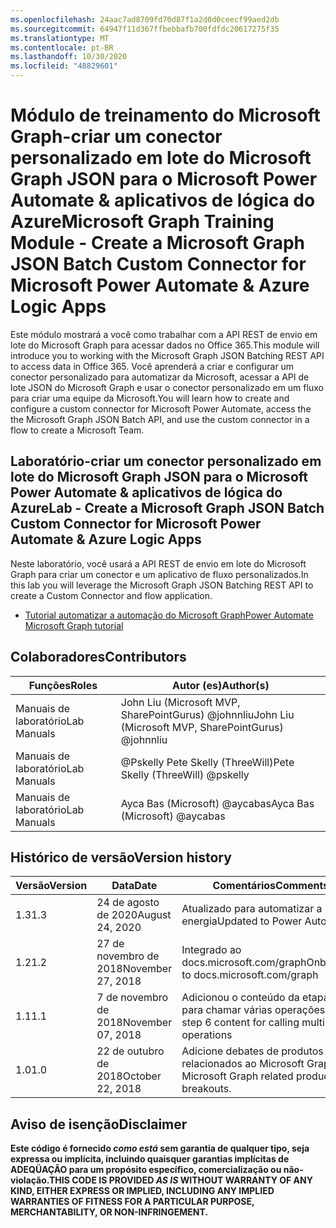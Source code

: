 ```yaml
---
ms.openlocfilehash: 24aac7ad8709fd70d87f1a2d0d0ceecf99aed2db
ms.sourcegitcommit: 64947f11d367ffbebbafb700fdfdc20617275f35
ms.translationtype: MT
ms.contentlocale: pt-BR
ms.lasthandoff: 10/30/2020
ms.locfileid: "48829601"
---
```

# <a name="microsoft-graph-training-module---create-a-microsoft-graph-json-batch-custom-connector-for-microsoft-power-automate--azure-logic-apps"></a><span data-ttu-id="f94a1-101">Módulo de treinamento do Microsoft Graph-criar um conector personalizado em lote do Microsoft Graph JSON para o Microsoft Power Automate & aplicativos de lógica do Azure</span><span class="sxs-lookup"><span data-stu-id="f94a1-101">Microsoft Graph Training Module - Create a Microsoft Graph JSON Batch Custom Connector for Microsoft Power Automate & Azure Logic Apps</span></span>

<span data-ttu-id="f94a1-102">Este módulo mostrará a você como trabalhar com a API REST de envio em lote do Microsoft Graph para acessar dados no Office 365.</span><span class="sxs-lookup"><span data-stu-id="f94a1-102">This module will introduce you to working with the Microsoft Graph JSON Batching REST API to access data in Office 365.</span></span> <span data-ttu-id="f94a1-103">Você aprenderá a criar e configurar um conector personalizado para automatizar da Microsoft, acessar a API de lote JSON do Microsoft Graph e usar o conector personalizado em um fluxo para criar uma equipe da Microsoft.</span><span class="sxs-lookup"><span data-stu-id="f94a1-103">You will learn how to create and configure a custom connector for Microsoft Power Automate, access the the Microsoft Graph JSON Batch API, and use the custom connector in a flow to create a Microsoft Team.</span></span>

## <a name="lab---create-a-microsoft-graph-json-batch-custom-connector-for-microsoft-power-automate--azure-logic-apps"></a><span data-ttu-id="f94a1-104">Laboratório-criar um conector personalizado em lote do Microsoft Graph JSON para o Microsoft Power Automate & aplicativos de lógica do Azure</span><span class="sxs-lookup"><span data-stu-id="f94a1-104">Lab - Create a Microsoft Graph JSON Batch Custom Connector for Microsoft Power Automate & Azure Logic Apps</span></span>

<span data-ttu-id="f94a1-105">Neste laboratório, você usará a API REST de envio em lote do Microsoft Graph para criar um conector e um aplicativo de fluxo personalizados.</span><span class="sxs-lookup"><span data-stu-id="f94a1-105">In this lab you will leverage the Microsoft Graph JSON Batching REST API to create a Custom Connector and flow application.</span></span>

- [<span data-ttu-id="f94a1-106">Tutorial automatizar a automação do Microsoft Graph</span><span class="sxs-lookup"><span data-stu-id="f94a1-106">Power Automate Microsoft Graph tutorial</span></span>](https://docs.microsoft.com/graph/tutorials/powerautomate)

## <a name="contributors"></a><span data-ttu-id="f94a1-107">Colaboradores</span><span class="sxs-lookup"><span data-stu-id="f94a1-107">Contributors</span></span>

| <span data-ttu-id="f94a1-108">Funções</span><span class="sxs-lookup"><span data-stu-id="f94a1-108">Roles</span></span>       | <span data-ttu-id="f94a1-109">Autor (es)</span><span class="sxs-lookup"><span data-stu-id="f94a1-109">Author(s)</span></span>                                            |
|-------------|------------------------------------------------------|
| <span data-ttu-id="f94a1-110">Manuais de laboratório</span><span class="sxs-lookup"><span data-stu-id="f94a1-110">Lab Manuals</span></span> | <span data-ttu-id="f94a1-111">John Liu (Microsoft MVP, SharePointGurus) @johnnliu</span><span class="sxs-lookup"><span data-stu-id="f94a1-111">John Liu (Microsoft MVP, SharePointGurus) @johnnliu</span></span>  |
| <span data-ttu-id="f94a1-112">Manuais de laboratório</span><span class="sxs-lookup"><span data-stu-id="f94a1-112">Lab Manuals</span></span> | <span data-ttu-id="f94a1-113">@Pskelly Pete Skelly (ThreeWill)</span><span class="sxs-lookup"><span data-stu-id="f94a1-113">Pete Skelly (ThreeWill) @pskelly</span></span>                     |
| <span data-ttu-id="f94a1-114">Manuais de laboratório</span><span class="sxs-lookup"><span data-stu-id="f94a1-114">Lab Manuals</span></span> | <span data-ttu-id="f94a1-115">Ayca Bas (Microsoft) @aycabas</span><span class="sxs-lookup"><span data-stu-id="f94a1-115">Ayca Bas (Microsoft) @aycabas</span></span>                        |

## <a name="version-history"></a><span data-ttu-id="f94a1-116">Histórico de versão</span><span class="sxs-lookup"><span data-stu-id="f94a1-116">Version history</span></span>

| <span data-ttu-id="f94a1-117">Versão</span><span class="sxs-lookup"><span data-stu-id="f94a1-117">Version</span></span> | <span data-ttu-id="f94a1-118">Data</span><span class="sxs-lookup"><span data-stu-id="f94a1-118">Date</span></span>              | <span data-ttu-id="f94a1-119">Comentários</span><span class="sxs-lookup"><span data-stu-id="f94a1-119">Comments</span></span>                                             |
|---------|-------------------|------------------------------------------------------|
| <span data-ttu-id="f94a1-120">1.3</span><span class="sxs-lookup"><span data-stu-id="f94a1-120">1.3</span></span>     | <span data-ttu-id="f94a1-121">24 de agosto de 2020</span><span class="sxs-lookup"><span data-stu-id="f94a1-121">August 24, 2020</span></span>   | <span data-ttu-id="f94a1-122">Atualizado para automatizar a energia</span><span class="sxs-lookup"><span data-stu-id="f94a1-122">Updated to Power Automate</span></span>                            |
| <span data-ttu-id="f94a1-123">1.2</span><span class="sxs-lookup"><span data-stu-id="f94a1-123">1.2</span></span>     | <span data-ttu-id="f94a1-124">27 de novembro de 2018</span><span class="sxs-lookup"><span data-stu-id="f94a1-124">November 27, 2018</span></span> | <span data-ttu-id="f94a1-125">Integrado ao docs.microsoft.com/graph</span><span class="sxs-lookup"><span data-stu-id="f94a1-125">Onboarded to docs.microsoft.com/graph</span></span>                |
| <span data-ttu-id="f94a1-126">1.1</span><span class="sxs-lookup"><span data-stu-id="f94a1-126">1.1</span></span>     | <span data-ttu-id="f94a1-127">7 de novembro de 2018</span><span class="sxs-lookup"><span data-stu-id="f94a1-127">November 07, 2018</span></span> | <span data-ttu-id="f94a1-128">Adicionou o conteúdo da etapa 6 para chamar várias operações</span><span class="sxs-lookup"><span data-stu-id="f94a1-128">Added step 6 content for calling multiple operations</span></span> |
| <span data-ttu-id="f94a1-129">1.0</span><span class="sxs-lookup"><span data-stu-id="f94a1-129">1.0</span></span>     | <span data-ttu-id="f94a1-130">22 de outubro de 2018</span><span class="sxs-lookup"><span data-stu-id="f94a1-130">October 22, 2018</span></span>  | <span data-ttu-id="f94a1-131">Adicione debates de produtos relacionados ao Microsoft Graph.</span><span class="sxs-lookup"><span data-stu-id="f94a1-131">Add Microsoft Graph related product breakouts.</span></span>       |

## <a name="disclaimer"></a><span data-ttu-id="f94a1-132">Aviso de isenção</span><span class="sxs-lookup"><span data-stu-id="f94a1-132">Disclaimer</span></span>

<span data-ttu-id="f94a1-133">**Este código é fornecido *como está* sem garantia de qualquer tipo, seja expressa ou implícita, incluindo quaisquer garantias implícitas de ADEQÜAÇÃO para um propósito específico, comercialização ou não-violação.**</span><span class="sxs-lookup"><span data-stu-id="f94a1-133">**THIS CODE IS PROVIDED *AS IS* WITHOUT WARRANTY OF ANY KIND, EITHER EXPRESS OR IMPLIED, INCLUDING ANY IMPLIED WARRANTIES OF FITNESS FOR A PARTICULAR PURPOSE, MERCHANTABILITY, OR NON-INFRINGEMENT.**</span></span>
